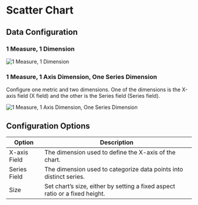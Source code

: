 # Scatter Chart

## Data Configuration

### 1 Measure, 1 Dimension

![1 Measure, 1 Dimension](https://static-docs.nocobase.com/202410101138172.png)

### 1 Measure, 1 Axis Dimension, One Series Dimension

Configure one metric and two dimensions. One of the dimensions is the X-axis field (X field) and the other is the Series field (Series field).

![1 Measure, 1 Axis Dimension, One Series Dimension](https://static-docs.nocobase.com/202410101137837.png)

## Configuration Options

| Option         | Description                                             |
| -------------- | ------------------------------------------------------- |
| X-axis Field   | The dimension used to define the X-axis of the chart.   |
| Series Field   | The dimension used to categorize data points into distinct series. |
| Size           | Set chart’s size, either by setting a fixed aspect ratio or a fixed height. |
